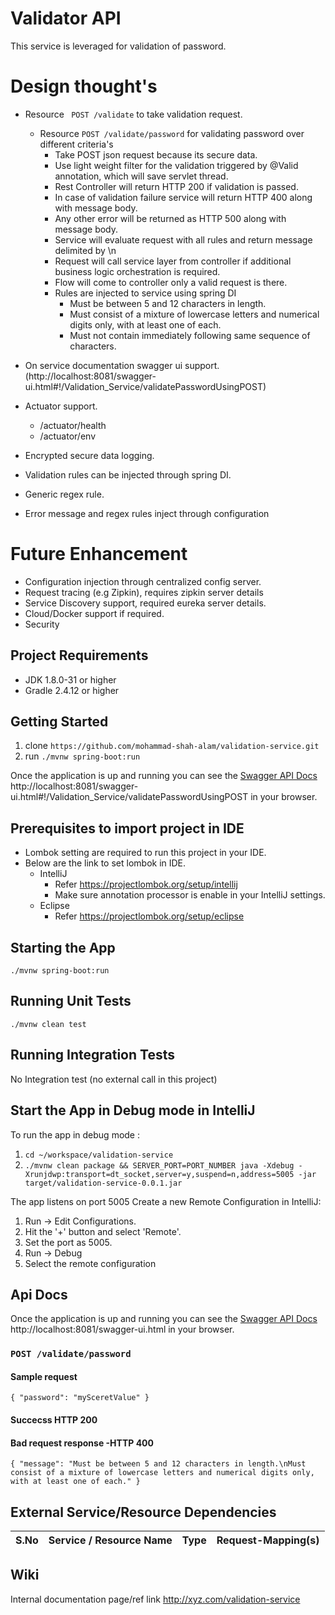 # Validator API
This service is leveraged for validation of password.

# Design thought's

* Resource ` POST /validate` to take validation request.
    * Resource `POST /validate/password` for validating password over different criteria's
        * Take POST json request because its secure data.
        * Use light weight filter for the validation triggered by @Valid annotation, which will save servlet thread.
        * Rest Controller will return HTTP 200 if validation is passed.
        * In case of validation failure service will return HTTP 400 along with message body.
        * Any other error will be returned as HTTP 500 along with message body.
        * Service will evaluate request with all rules and return message delimited by \n
        * Request will call service layer from controller if additional business logic orchestration is required.
        * Flow will come to controller only a valid request is there.
        * Rules are injected to service using spring DI
            * Must be between 5 and 12 characters in length.
            * Must consist of a mixture of lowercase letters and numerical digits only, with at least one of each.
            * Must not contain immediately following same sequence of characters.

* On service documentation swagger ui support.(http://localhost:8081/swagger-ui.html#!/Validation_Service/validatePasswordUsingPOST)
* Actuator support.
    * /actuator/health
    * /actuator/env
* Encrypted secure data logging.
* Validation rules can be injected through spring DI.
* Generic regex rule.
* Error message and regex rules inject through configuration

# Future Enhancement

* Configuration injection through centralized config server.
* Request tracing (e.g Zipkin), requires zipkin server details
* Service Discovery support, required eureka server details.
* Cloud/Docker support if required.
* Security

## Project Requirements
- JDK 1.8.0-31 or higher
- Gradle 2.4.12 or higher

## Getting Started
1. clone `https://github.com/mohammad-shah-alam/validation-service.git`
1. run `./mvnw spring-boot:run`

Once the application is up and running you can see the [Swagger API Docs](http://localhost:8081/swagger-ui.html#!/Validation_Service/validatePasswordUsingPOST) 
http://localhost:8081/swagger-ui.html#!/Validation_Service/validatePasswordUsingPOST in your browser.


## Prerequisites to import project in IDE

* Lombok setting are required to run this project in your IDE.
* Below are the link to set lombok in IDE.
    * IntelliJ 
        * Refer https://projectlombok.org/setup/intellij
        * Make sure annotation processor is enable in your IntelliJ settings.
    * Eclipse 
        * Refer https://projectlombok.org/setup/eclipse

## Starting the App
`./mvnw spring-boot:run`

## Running Unit Tests
`./mvnw clean test`

## Running Integration Tests
No Integration test (no external call in this project)

## Start the App in Debug mode in IntelliJ

To run the app in debug mode :

1. `cd ~/workspace/validation-service`
1. `./mvnw clean package && SERVER_PORT=PORT_NUMBER java -Xdebug -Xrunjdwp:transport=dt_socket,server=y,suspend=n,address=5005 -jar target/validation-service-0.0.1.jar` 

The app listens on port 5005
Create a new Remote Configuration in IntelliJ:

1. Run -> Edit Configurations. 
1. Hit the '+' button and select 'Remote'. 
1. Set the port as 5005.
1. Run -> Debug
1. Select the remote configuration

## Api Docs
Once the application is up and running you can see the [Swagger API Docs](http://localhost:8081/swagger-ui.html) http://localhost:8081/swagger-ui.html in your browser.

### `POST /validate/password`

#### Sample request
``{
    "password": "mySceretValue"
  }``

#### Succecss HTTP 200

#### Bad request response -HTTP 400
``
{
  "message": "Must be between 5 and 12 characters in length.\nMust consist of a mixture of lowercase letters and numerical digits only, with at least one of each."
}
``

## External Service/Resource Dependencies 

S.No|Service / Resource Name | Type | Request-Mapping(s) 
---|---|---|---|

## Wiki
 Internal documentation page/ref link http://xyz.com/validation-service


